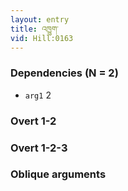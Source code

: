 ```yaml
---
layout: entry
title: འཁྱུག་
vid: Hill:0163
---
```

### Dependencies (N = 2)
* `arg1` 2


### Overt 1-2


### Overt 1-2-3


### Oblique arguments
